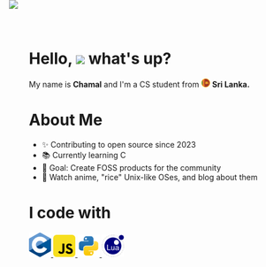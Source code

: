 <!DOCTYPE html>
<html lang="en">
<head>
  <meta charset="UTF-8">
  <meta name="viewport" content="width=device-width, initial-scale=1.0">
</head>
<body style="max-width: 1000px; margin: auto;">

<div style="display: flex; flex-direction: column; align-items: flex-start;">
    <div style="display: flex; flex-direction: row; align-items: flex-start; flex-wrap: wrap;">
        <img src="https://media2.giphy.com/media/v1.Y2lkPTc5MGI3NjExaHdia3Boeml3c25hMjhvb3loajZtc3pyZnN4N2RvaWJkMmtkc3Y0aiZlcD12MV9pbnRlcm5hbF9naWZfYnlfaWQmY3Q9cw/bv8r3wRZK8dYk25U0y/giphy.webp" align="left" style="margin-right: 20px; margin-bottom: 20px; margin-top: -50px">
        <div style="max-width: 600px;">
            <h1 style="text-align: left;">Hello, <img src="https://emojis.slackmojis.com/emojis/images/1577305505/7373/hand_wave.gif?1577305505" width=40> what's up?</h1>
            <p>My name is <b>Chamal</b> and I'm a CS student from <img src="assets/SLcircle.png" width=16> <b>Sri Lanka.</b></p>
            <h1>About Me</h1>
            <ul>
                <li>✨ Contributing to open source since 2023</li>
                <li>📚 Currently learning C</li>
                <li>🎯 Goal: Create FOSS products for the community</li>
                <li>🎲 Watch anime, "rice" Unix-like OSes, and blog about them</li>
            </ul>
            <h1>I code with</h1>
            <a href="https://www.typescriptlang.org" target="_blank">
                <img title="C" alt="C" width="40px" src="./assets/C-svg.png">
            </a>
            <a href="https://www.typescriptlang.org" target="_blank">
                <img title="JavaScript" alt="JavaScript" width="40px" src="./assets/javascript-svgrepo-com.svg">
            </a>
            <a href="https://www.typescriptlang.org" target="_blank">
                <img title="Python" alt="Python" width="40px" src="./assets/python-svgrepo-com.svg">
            </a>
            <a href="https://www.typescriptlang.org" target="_blank">
                <img title="Lua" alt="Lua" width="40px" src="./assets/lua-svgrepo-com.svg">
            </a>
        </div>
    </div>
</div>
</body>
</html>

